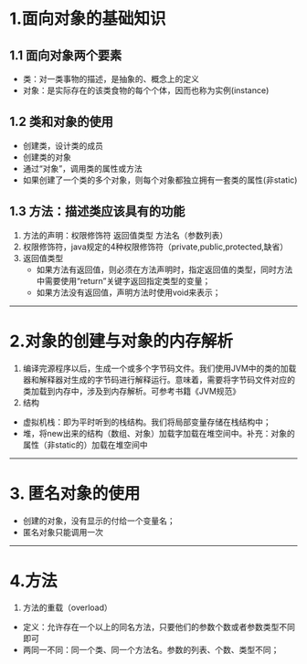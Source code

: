 # 1.面向对象的基础知识
## 1.1 面向对象两个要素
 + 类：对一类事物的描述，是抽象的、概念上的定义  
 + 对象：是实际存在的该类食物的每个个体，因而也称为实例(instance)
## 1.2 类和对象的使用
 + 创建类，设计类的成员
 + 创建类的对象
 + 通过“对象”，调用类的属性或方法
 + 如果创建了一个类的多个对象，则每个对象都独立拥有一套类的属性(非static)
## 1.3 方法：描述类应该具有的功能 
1. 方法的声明：权限修饰符 返回值类型 方法名（参数列表）
2. 权限修饰符，java规定的4种权限修饰符（private,public,protected,缺省）
3. 返回值类型
   + 如果方法有返回值，则必须在方法声明时，指定返回值的类型，同时方法中需要使用“return”关键字返回指定类型的变量；
   + 如果方法没有返回值，声明方法时使用void来表示；
---


# 2.对象的创建与对象的内存解析
1. 编译完源程序以后，生成一个或多个字节码文件。我们使用JVM中的类的加载器和解释器对生成的字节码进行解释运行。意味着，需要将字节码文件对应的类加载到内存中，涉及到内存解析。可参考书籍《JVM规范》
2. 结构
 + 虚拟机栈：即为平时听到的栈结构。我们将局部变量存储在栈结构中；
 + 堆，将new出来的结构（数组、对象）加载字加载在堆空间中。补充：对象的属性（非static的）加载在堆空间中
---
# 3. 匿名对象的使用
+ 创建的对象，没有显示的付给一个变量名；
+ 匿名对象只能调用一次
---
# 4.方法
1. 方法的重载（overload）
 + 定义：允许存在一个以上的同名方法，只要他们的参数个数或者参数类型不同即可
 + 两同一不同：同一个类、同一个方法名。参数的列表、个数、类型不同；
